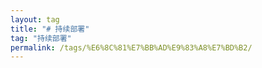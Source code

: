 ```yaml
---
layout: tag
title: "# 持续部署"
tag: "持续部署"
permalink: /tags/%E6%8C%81%E7%BB%AD%E9%83%A8%E7%BD%B2/
---
```

